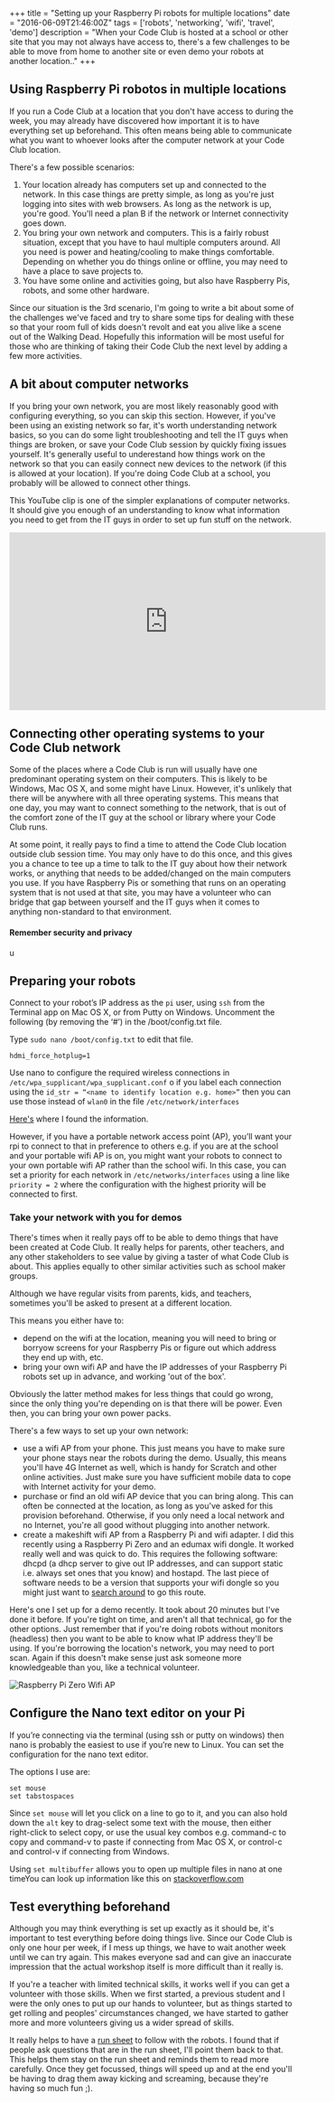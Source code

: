 +++
title = "Setting up your Raspberry Pi robots for multiple locations"
date = "2016-06-09T21:46:00Z"
tags = ['robots', 'networking', 'wifi', 'travel', 'demo']
description = "When your Code Club is hosted at a school or other site that you may not always have access to, there's a few challenges to be able to move from home to another site or even demo your robots at another location.."
+++


## Using Raspberry Pi robotos in multiple locations ##

If you run a Code Club at a location that you don't have access to during the week, you may already have discovered how important it is to have everything set up beforehand. This often means being able to communicate what you want to whoever looks after the computer network at your Code Club location.

There's a few possible scenarios:

 1. Your location already has computers set up and connected to the network. In this case things are pretty simple, as long as you're just logging into sites with web browsers. As long as the network is up, you're good. You'll need a plan B if the network or Internet connectivity goes down.
 2. You bring your own network and computers. This is a fairly robust situation, except that you have to haul multiple computers around. All you need is power and heating/cooling to make things comfortable. Depending on whether you do things online or offline, you may need to have a place to save projects to.
 3. You have some online and activities going, but also have Raspberry Pis, robots, and some other hardware.

Since our situation is the 3rd scenario, I'm going to write a bit about some of the challenges we've faced and try to share some tips for dealing with these so that your room full of kids doesn't revolt and eat you alive like a scene out of the Walking Dead. Hopefully this information will be most useful for those who are thinking of taking their Code Club the next level by adding a few more activities.

## A bit about computer networks ##

If you bring your own network, you are most likely reasonably good with configuring everything, so you can skip this section. However, if you've been using an existing network so far, it's worth understanding network basics, so you can do some light troubleshooting and tell the IT guys when things are broken, or save your Code Club session by quickly fixing issues yourself. It's generally useful to underestand how things work on the network so that you can easily connect new devices to the network (if this is allowed at your location). If you're doing Code Club at a school, you probably will be allowed to connect other things.

This YouTube clip is one of the simpler explanations of computer networks. It should give you enough of an understanding to know what information you need to get from the IT guys in order to set up fun stuff on the network.

<iframe width="560" height="315" src="https://www.youtube.com/embed/f2eM8EwR1vs" frameborder="0" allowfullscreen></iframe>

## Connecting other operating systems to your Code Club network ##
 
Some of the places where a Code Club is run will usually have one predominant operating system on their computers. This is likely to be Windows, Mac OS X, and some might have Linux. However, it's unlikely that there will be anywhere with all three operating systems. This means that one day, you may want to connect something to the network, that is out of the comfort zone of the IT guy at the school or library where your Code Club runs.

At some point, it really pays to find a time to attend the Code Club location outside club session time. You may only have to do this once, and this gives you a chance to tee up a time to talk to the IT guy about how their network works, or anything that needs to be added/changed on the main computers you use. If you have Raspberry Pis or something that runs on an operating system that is not used at that site, you may have a volunteer who can bridge that gap between yourself and the IT guys when it comes to anything non-standard to that environment.

#### Remember security and privacy ####
u

## Preparing your robots ##

Connect to your robot’s IP address as the `pi` user, using `ssh` from the Terminal app on Mac OS X, or from Putty on Windows.
Uncomment the following (by removing the ‘#’) in the /boot/config.txt file.

Type `sudo nano /boot/config.txt` to edit that file.

```
hdmi_force_hotplug=1
```

Use nano to configure the required wireless connections in `/etc/wpa_supplicant/wpa_supplicant.conf`
o
if you label each connection using the `id_str = “<name to identify location e.g. home>”` then you can use those instead of `wlan0` in the file `/etc/network/interfaces`

[Here's](http://raspberrypi.stackexchange.com/questions/11631/how-to-setup-multiple-wifi-networks) where I found the information.

However, if you have a portable network access point (AP), you’ll want your rpi to connect to that in preference to others e.g. if you are at the school and your portable wifi AP is on, you might want your robots to connect to your own portable wifi AP rather than the school wifi. In this case, you can set a priority for each network in `/etc/networks/interfaces` using a line like `priority = 2` where the configuration with the highest priority will be connected to first.

### Take your network with you for demos ###

There's times when it really pays off to be able to demo things that have been created at Code Club. It really helps for parents, other teachers, and any other stakeholders to see value by giving a taster of what Code Club is about. This applies equally to other similar activities such as school maker groups.

Although we have regular visits from parents, kids, and teachers, sometimes you'll be asked to present at a different location.

This means you either have to:

 - depend on the wifi at the location, meaning you will need to bring or borryow screens for your Raspberry Pis or figure out which address they end up with, etc.
 - bring your own wifi AP and have the IP addresses of your Raspberry Pi robots set up in advance, and working 'out of the box'.

Obviously the latter method makes for less things that could go wrong, since the only thing you're depending on is that there will be power. Even then, you can bring your own power packs.

There's a few ways to set up your own network:

 - use a wifi AP from your phone. This just means you have to make sure your phone stays near the robots during the demo. Usually, this means you'll have 4G Internet as well, which is handy for Scratch and other online activities. Just make sure you have sufficient mobile data to cope with Internet activity for your demo.
 - purchase or find an old wifi AP device that you can bring along. This can often be connected at the location, as long as you've asked for this provision beforehand. Otherwise, if you only need a local network and no Internet, you're all good without plugging into another network.
 - create a makeshift wifi AP from a Raspberry Pi and wifi adapter. I did this recently using a Raspberry Pi Zero and an edumax wifi dongle. It worked really well and was quick to do. This requires the following software: dhcpd (a dhcp server to give out IP addresses, and can support static i.e. always set ones that you know) and hostapd. The last piece of software needs to be a version that supports your wifi dongle so you might just want to [search around](https://www.google.com/search?q=raspberry+pi+access+point) to go this route.

Here's one I set up for a demo recently. It took about 20 minutes but I've done it before. If you're tight on time, and aren't all that technical, go for the other options. Just remember that if you're doing robots without monitors (headless) then you want to be able to know what IP address they'll be using. If you're borrowing the location's network, you may need to port scan. Again if this doesn't make sense just ask someone more knowledgeable than you, like a technical volunteer.

![Raspberry Pi Zero Wifi AP](/images/rpi_wifi_ap.png)

## Configure the Nano text editor on your Pi ##

If you’re connecting via the terminal (using ssh or putty on windows) then nano is probably the easiest to use if you’re new to Linux. You can set the configuration for the nano text editor.

The options I use are:

```
set mouse
set tabstospaces
```

Since `set mouse` will let you click on a line to go to it, and you can also hold down the `alt` key to drag-select some text with the mouse, then either right-click to select copy, or use the usual key combos e.g. command-c to copy and command-v to paste if connecting from Mac OS X, or control-c and control-v if connecting from Windows.

Using `set multibuffer` allows you to open up multiple files in nano at one timeYou can look up information like this on [stackoverflow.com](http://stackoverflow.com/questions/19816699/how-to-open-multiple-files-and-switch-between-them-in-nano-text-editorConnect)

## Test everything beforehand ##

Although you may think everything is set up exactly as it should be, it's important to test everything before doing things live. Since our Code Club is only one hour per week, if I mess up things, we have to wait another week until we can try again. This makes everyone sad and can give an inaccurate impression that the actual workshop itself is more difficult than it really is.

If you're a teacher with limited technical skills, it works well if you can get a volunteer with those skills. When we first started, a previous student and I were the only ones to put up our hands to volunteer, but as things started to get rolling and peoples' circumstances changed, we have started to gather more and more volunteers giving us a wider spread of skills.

It really helps to have a [run sheet](/pdfs/brickpi_scratch_workshop-0.3.pdf) to follow with the robots. I found that if people ask questions that are in the run sheet, I'll point them back to that. This helps them stay on the run sheet and reminds them to read more carefully. Once they get focussed, things will speed up and at the end you'll be having to drag them away kicking and screaming, because they're having so much fun ;).

